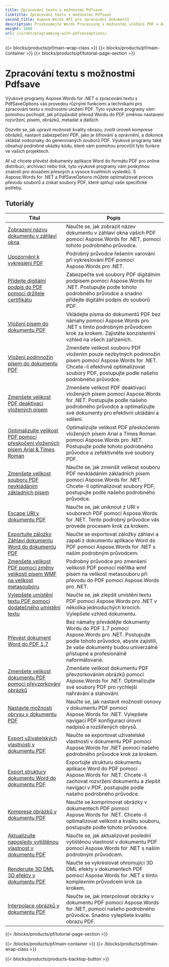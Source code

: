 ```yaml
---
title: Zpracování textu s možnostmi Pdfsave
linktitle: Zpracování textu s možnostmi Pdfsave
second_title: Aspose.Words API pro zpracování dokumentů
description: Prozkoumejte Words Processing s možnostmi uložení PDF v Aspose.Words pro .NET. Naučte se generovat dokumenty Wordu do PDF pomocí pokročilých funkcí prostřednictvím podrobných výukových programů a ukázkového kódu.
weight: 1680
url: /cs/net/programming-with-pdfsaveoptions/
---
```


{{< blocks/products/pf/main-wrap-class >}}
{{< blocks/products/pf/main-container >}}
{{< blocks/products/pf/tutorial-page-section >}}

# Zpracování textu s možnostmi Pdfsave

Výukové programy Aspose.Words for .NET o zpracování textu s PdfSaveOptions vás provedou různými funkcemi a technikami pro zpracování textu s možnostmi uložení PDF. Tyto výukové programy vám pomohou pochopit, jak přizpůsobit převod Wordu do PDF změnou nastavení rozvržení, písem, obrázků, metadat a dalších.

Dozvíte se, jak upravit možnosti kvality obrazu, zvolit úroveň komprese obrázků, nastavit zabezpečení PDF, jako je šifrování a oprávnění, a dokonce vkládat vodoznaky do generovaných souborů PDF. Výukové programy také obsahují podrobné ukázky kódu, které vám pomohou procvičit tyto funkce ve vašich projektech.

Ať už chcete převést dokumenty aplikace Word do formátu PDF pro online distribuci, archivaci nebo tisk, tyto výukové programy vám poskytnou znalosti pro dosažení přesných a vysoce kvalitních výsledků. S Aspose.Words for .NET a PdfSaveOptions můžete optimalizovat proces převodu souborů a získat soubory PDF, které splňují vaše specifické potřeby.

 ## Tutoriály
| Titul | Popis |
| --- | --- |
| [Zobrazení názvu dokumentu v záhlaví okna](./display-doc-title-in-window-titlebar/) | Naučte se, jak zobrazit název dokumentu v záhlaví okna vašich PDF pomocí Aspose.Words for .NET, pomocí tohoto podrobného průvodce. |
| [Upozornění k vykreslení PDF](./pdf-render-warnings/) | Podrobný průvodce řešením varování při vykreslování PDF pomocí Aspose.Words pro .NET. |
| [Přidejte digitální podpis do PDF pomocí držitele certifikátu](./digitally-signed-pdf-using-certificate-holder/) | Zabezpečte své soubory PDF digitálním podpisem pomocí Aspose.Words for .NET. Postupujte podle tohoto podrobného průvodce a snadno přidejte digitální podpis do souborů PDF. |
| [Vložení písem do dokumentu PDF](./embedded-all-fonts/) | Vkládejte písma do dokumentů PDF bez námahy pomocí Aspose.Words pro .NET s tímto podrobným průvodcem krok za krokem. Zajistěte konzistentní vzhled na všech zařízeních. |
| [Vložení podmnožin písem do dokumentu PDF](./embedded-subset-fonts/) | Zmenšete velikost souboru PDF vložením pouze nezbytných podmnožin písem pomocí Aspose.Words for .NET. Chcete-li efektivně optimalizovat soubory PDF, postupujte podle našeho podrobného průvodce. |
| [Zmenšete velikost PDF deaktivací vložených písem](./disable-embed-windows-fonts/) | Zmenšete velikost PDF deaktivací vložených písem pomocí Aspose.Words for .NET. Postupujte podle našeho podrobného průvodce a optimalizujte své dokumenty pro efektivní ukládání a sdílení. |
| [Optimalizujte velikost PDF pomocí přeskočení vložených písem Arial & Times Roman](./skip-embedded-arial-and-times-roman-fonts/) | Optimalizujte velikost PDF přeskočením vložených písem Arial a Times Roman pomocí Aspose.Words pro .NET. Postupujte podle tohoto podrobného průvodce a zefektivněte své soubory PDF. |
| [Zmenšete velikost souboru PDF nevkládáním základních písem](./avoid-embedding-core-fonts/) | Naučte se, jak zmenšit velikost souboru PDF nevkládáním základních písem pomocí Aspose.Words for .NET. Chcete-li optimalizovat soubory PDF, postupujte podle našeho podrobného průvodce. |
| [Escape URI v dokumentu PDF](./escape-uri/) | Naučte se, jak uniknout z URI v souborech PDF pomocí Aspose.Words for .NET. Tento podrobný průvodce vás provede procesem krok za krokem. |
| [Exportujte záložky Záhlaví dokumentu Word do dokumentu PDF](./export-header-footer-bookmarks/) | Naučte se exportovat záložky záhlaví a zápatí z dokumentu aplikace Word do PDF pomocí Aspose.Words for .NET s naším podrobným průvodcem. |
| [Zmenšete velikost PDF pomocí změny velikosti písem WMF na velikost metasouboru](./scale-wmf-fonts-to-metafile-size/) | Podrobný průvodce pro zmenšení velikosti PDF pomocí měřítka wmf písem na velikost metasouboru při převodu do PDF pomocí Aspose.Words pro .NET. |
| [Vylepšete umístění textu PDF pomocí dodatečného umístění textu](./additional-text-positioning/) | Naučte se, jak zlepšit umístění textu PDF pomocí Aspose.Words pro .NET v několika jednoduchých krocích. Vylepšete vzhled dokumentu. |
| [Převést dokument Word do PDF 1.7](./conversion-to-pdf-17/) | Bez námahy převádějte dokumenty Wordu do PDF 1.7 pomocí Aspose.Words pro .NET. Postupujte podle tohoto průvodce, abyste zajistili, že vaše dokumenty budou univerzálně přístupné a profesionálně naformátované. |
| [Zmenšete velikost dokumentu PDF pomocí převzorkování obrázků](./downsampling-images/) | Zmenšete velikost dokumentu PDF převzorkováním obrázků pomocí Aspose.Words for .NET. Optimalizujte své soubory PDF pro rychlejší nahrávání a stahování. |
| [Nastavte možnosti obrysu v dokumentu PDF](./set-outline-options/) | Naučte se, jak nastavit možnosti osnovy v dokumentu PDF pomocí Aspose.Words for .NET. Vylepšete navigaci PDF konfigurací úrovní nadpisů a rozšířených obrysů. |
| [Export uživatelských vlastností v dokumentu PDF](./custom-properties-export/) | Naučte se exportovat uživatelské vlastnosti v dokumentu PDF pomocí Aspose.Words for .NET pomocí našeho podrobného průvodce krok za krokem. |
| [Export struktury dokumentu Word do dokumentu PDF](./export-document-structure/) | Exportujte strukturu dokumentu aplikace Word do PDF pomocí Aspose.Words for .NET. Chcete-li zachovat rozvržení dokumentu a zlepšit navigaci v PDF, postupujte podle našeho podrobného průvodce. |
| [Komprese obrázků v dokumentu PDF](./image-compression/) | Naučte se komprimovat obrázky v dokumentech PDF pomocí Aspose.Words for .NET. Chcete-li optimalizovat velikost a kvalitu souboru, postupujte podle tohoto průvodce. |
| [Aktualizujte naposledy vytištěnou vlastnost v dokumentu PDF](./update-last-printed-property/) | Naučte se, jak aktualizovat poslední vytištěnou vlastnost v dokumentu PDF pomocí Aspose.Words for .NET s naším podrobným průvodcem. |
| [Renderujte 3D DML 3D efekty v dokumentu PDF](./dml-3deffects-rendering/) | Naučte se vykreslovat ohromující 3D DML efekty v dokumentech PDF pomocí Aspose.Words for .NET s tímto komplexním průvodcem krok za krokem. |
| [Interpolace obrázků v dokumentu PDF](./interpolate-images/) | Naučte se, jak interpolovat obrázky v dokumentu PDF pomocí Aspose.Words for .NET, pomocí našeho podrobného průvodce. Snadno vylepšete kvalitu obrazu PDF. |
{{< /blocks/products/pf/tutorial-page-section >}}

{{< /blocks/products/pf/main-container >}}
{{< /blocks/products/pf/main-wrap-class >}}

{{< blocks/products/products-backtop-button >}}
